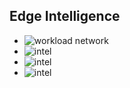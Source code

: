 ## Edge Intelligence
- ![workload network](img/nw-workload-1.png)  
- ![intel ](img/edge-intel-2.png)  
- ![intel ](img/edge-intel-3.png)  
- ![intel ](img/edge-intel-4.png)  

